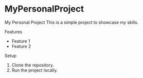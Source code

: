 # MyPersonalProject
My Personal Project
This is a simple project to showcase my skills.

Features
- Feature 1
- Feature 2

Setup
1. Clone the repository.
2. Run the project locally.
